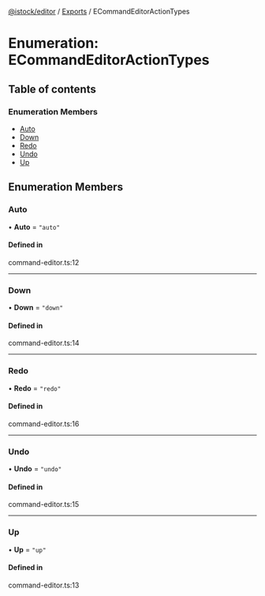 [@istock/editor](../README.md) / [Exports](../modules.md) / ECommandEditorActionTypes

# Enumeration: ECommandEditorActionTypes

## Table of contents

### Enumeration Members

- [Auto](ECommandEditorActionTypes.md#auto)
- [Down](ECommandEditorActionTypes.md#down)
- [Redo](ECommandEditorActionTypes.md#redo)
- [Undo](ECommandEditorActionTypes.md#undo)
- [Up](ECommandEditorActionTypes.md#up)

## Enumeration Members

### Auto

• **Auto** = `"auto"`

#### Defined in

command-editor.ts:12

---

### Down

• **Down** = `"down"`

#### Defined in

command-editor.ts:14

---

### Redo

• **Redo** = `"redo"`

#### Defined in

command-editor.ts:16

---

### Undo

• **Undo** = `"undo"`

#### Defined in

command-editor.ts:15

---

### Up

• **Up** = `"up"`

#### Defined in

command-editor.ts:13
